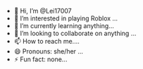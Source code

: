 - 👋 Hi, I’m @Lei17007
- 👀 I’m interested in playing Roblox ...
- 🌱 I’m currently learning anything...
- 💞️ I’m looking to collaborate on anything ...
- 📫 How to reach me....
- 😄 Pronouns: she/her ...
- ⚡ Fun fact: none...

<!---
Lei17007/Lei17007 is a ✨ special ✨ repository because its `README.md` (this file) appears on your GitHub profile.
You can click the Preview link to take a look at your changes.
--->
